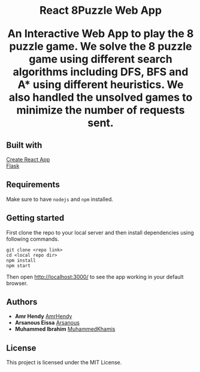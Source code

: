 <h1 align="center">
  React 8Puzzle Web App<br>
  <p>
    An Interactive Web App to play the 8 puzzle game. We solve the 8 puzzle game using different search algorithms including DFS, BFS and A* using different heuristics. We also handled the unsolved games to minimize the number of requests sent.
  </p>
</h1>


## Built with

[Create React App](https://github.com/facebook/create-react-app)</br>
[Flask](https://github.com/pallets/flask)

## Requirements

Make sure to have `nodejs` and `npm` installed.

## Getting started
First clone the repo to your local server and then install dependencies using following commands.
```
git clone <repo link>
cd <local repo dir>
npm install
npm start
```
Then open [http://localhost:3000/](http://localhost:3000/) to see the app working in your default browser.<br>

## Authors
* **Amr Hendy** [AmrHendy](https://github.com/AmrHendy)
* **Arsanous Eissa** [Arsanous](https://github.com/Arsanuos)
* **Muhammed Ibrahim** [MuhammedKhamis](https://github.com/MuhammedKhamis)

## License
This project is licensed under the MIT License.

